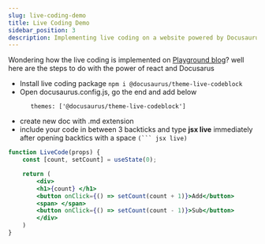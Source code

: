 ```yaml
---
slug: live-coding-demo
title: Live Coding Demo
sidebar_position: 3
description: Implementing live coding on a website powered by Docusaurus
---
```


Wondering how the live coding is implemented on [Playground blog](../blog/live-coding-demo)? well here are the steps to do with the power of react and Docusarus

- Install live coding package ` npm i @docusaurus/theme-live-codeblock `
- Open docusaurus.config.js, go the end and add below 
     ```
        themes: ['@docusaurus/theme-live-codeblock']
     ```
- create new doc with .md extension
- include your code in between 3 backticks and type **jsx live** immediately after opening backtics with a space  `(``` jsx live)`


``` jsx live
function LiveCode(props) {
    const [count, setCount] = useState(0);

    return (
        <div>
        <h1>{count} </h1>
        <button onClick={() => setCount(count + 1)}>Add</button>
        <span> </span>
        <button onClick={() => setCount(count - 1)}>Sub</button>
        </div>
    )
}

```